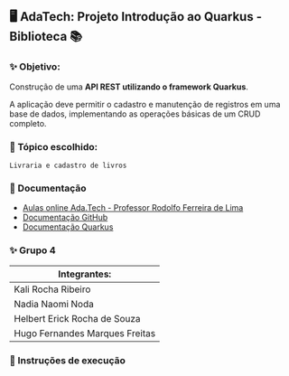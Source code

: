 ## 🖥️ AdaTech: Projeto Introdução ao Quarkus - Biblioteca 📚

### ✨ Objetivo:
Construção de uma **API REST utilizando o framework Quarkus**.

A aplicação deve permitir o cadastro e manutenção de registros em uma base de dados, implementando as operações básicas de um CRUD completo.

### 🌸 Tópico escolhido:
````
Livraria e cadastro de livros
````
###  🔎 Documentação

- [Aulas online Ada.Tech - Professor Rodolfo Ferreira de Lima](https://lms.ada.tech/student)
- [Documentação GitHub](https://docs.github.com/)
- [Documentação Quarkus](https://quarkus.io/)

### ✨ Grupo 4
|Integrantes:|
|-----------------|
|Kali Rocha Ribeiro|
|Nadia Naomi Noda|
|Helbert Erick Rocha de Souza|
|Hugo Fernandes Marques Freitas|

### 🧩 Instruções de execução